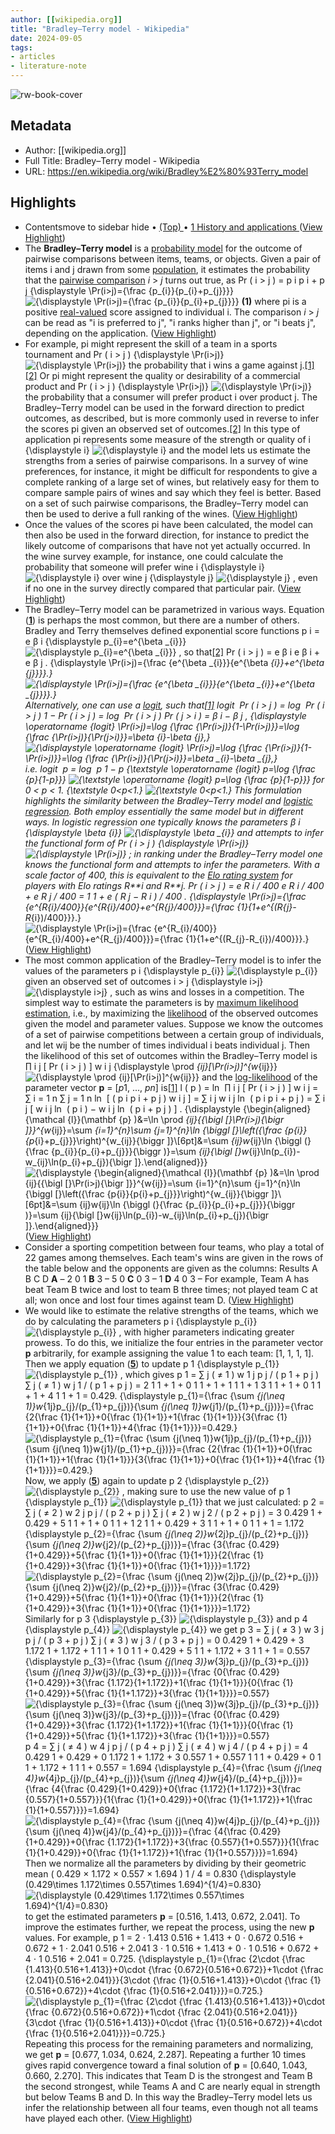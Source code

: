 ```yaml
---
author: [[wikipedia.org]]
title: "Bradley–Terry model - Wikipedia"
date: 2024-09-05
tags: 
- articles
- literature-note
---
```

![rw-book-cover](https://readwise-assets.s3.amazonaws.com/static/images/article1.be68295a7e40.png)

## Metadata
- Author: [[wikipedia.org]]
- Full Title: Bradley–Terry model - Wikipedia
- URL: https://en.wikipedia.org/wiki/Bradley%E2%80%93Terry_model

## Highlights
- Contentsmove to sidebar hide
  • [
  (Top)
  ](https://en.wikipedia.org/wiki/Bradley%E2%80%93Terry_model/#)
  • [
  1 History and applications
  ](https://en.wikipedia.org/wiki/Bradley%E2%80%93Terry_model#History_and_applications) ([View Highlight](https://read.readwise.io/read/01j713m8sdzw2pzs4jrrrbnztn))
- The **Bradley–Terry model** is a [probability model](https://en.wikipedia.org/wiki/Probability_theory) for the outcome of pairwise comparisons between items, teams, or objects. Given a pair of items i and j drawn from some [population](https://en.wikipedia.org/wiki/Population_(statistics)), it estimates the probability that the [pairwise comparison](https://en.wikipedia.org/wiki/Pairwise_comparison_(psychology)) *i* > *j* turns out true, as
  Pr ( i > j ) = p i p i + p j {\displaystyle \Pr(i>j)={\frac {p_{i}}{p_{i}+p_{j}}}} ![{\displaystyle \Pr(i>j)={\frac {p_{i}}{p_{i}+p_{j}}}}](https://wikimedia.org/api/rest_v1/media/math/render/svg/f953148a0f92cc02ea507a9ff8620f12e8249d02) 
  **(1)**
  where pi is a positive [real-valued](https://en.wikipedia.org/wiki/Real_number) score assigned to individual i. The comparison *i* > *j* can be read as "i is preferred to j", "i ranks higher than j", or "i beats j", depending on the application. ([View Highlight](https://read.readwise.io/read/01j713psxvdbd7wgbbxtqkmzjc))
- For example, pi might represent the skill of a team in a sports tournament and Pr ( i > j ) {\displaystyle \Pr(i>j)} ![{\displaystyle \Pr(i>j)}](https://wikimedia.org/api/rest_v1/media/math/render/svg/edc409d1eaaa34338dd2255f1a30dc55a9429487) the probability that i wins a game against j.[[1]](https://en.wikipedia.org/wiki/Bradley%E2%80%93Terry_model#cite_note-hunter-1)[[2]](https://en.wikipedia.org/wiki/Bradley%E2%80%93Terry_model#cite_note-agresti-2) Or pi might represent the quality or desirability of a commercial product and Pr ( i > j ) {\displaystyle \Pr(i>j)} ![{\displaystyle \Pr(i>j)}](https://wikimedia.org/api/rest_v1/media/math/render/svg/edc409d1eaaa34338dd2255f1a30dc55a9429487) the probability that a consumer will prefer product i over product j.
  The Bradley–Terry model can be used in the forward direction to predict outcomes, as described, but is more commonly used in reverse to infer the scores pi given an observed set of outcomes.[[2]](https://en.wikipedia.org/wiki/Bradley%E2%80%93Terry_model#cite_note-agresti-2) In this type of application pi represents some measure of the strength or quality of i {\displaystyle i} ![{\displaystyle i}](https://wikimedia.org/api/rest_v1/media/math/render/svg/add78d8608ad86e54951b8c8bd6c8d8416533d20) and the model lets us estimate the strengths from a series of pairwise comparisons. In a survey of wine preferences, for instance, it might be difficult for respondents to give a complete ranking of a large set of wines, but relatively easy for them to compare sample pairs of wines and say which they feel is better. Based on a set of such pairwise comparisons, the Bradley–Terry model can then be used to derive a full ranking of the wines. ([View Highlight](https://read.readwise.io/read/01j713qn2k0g6rpypc6ksd6vkw))
- Once the values of the scores pi have been calculated, the model can then also be used in the forward direction, for instance to predict the likely outcome of comparisons that have not yet actually occurred. In the wine survey example, for instance, one could calculate the probability that someone will prefer wine i {\displaystyle i} ![{\displaystyle i}](https://wikimedia.org/api/rest_v1/media/math/render/svg/add78d8608ad86e54951b8c8bd6c8d8416533d20) over wine j {\displaystyle j} ![{\displaystyle j}](https://wikimedia.org/api/rest_v1/media/math/render/svg/2f461e54f5c093e92a55547b9764291390f0b5d0) , even if no one in the survey directly compared that particular pair. ([View Highlight](https://read.readwise.io/read/01j713qygfhr9z70jfvjz1b956))
- The Bradley–Terry model can be parametrized in various ways. Equation (**[1](https://en.wikipedia.org/wiki/Bradley%E2%80%93Terry_model#math_1)**) is perhaps the most common, but there are a number of others. Bradley and Terry themselves defined exponential score functions p i = e β i {\displaystyle p_{i}=e^{\beta _{i}}} ![{\displaystyle p_{i}=e^{\beta _{i}}}](https://wikimedia.org/api/rest_v1/media/math/render/svg/111fde8279f76085cdd1d0fb0fc8e8b95e38a64e) , so that[[2]](https://en.wikipedia.org/wiki/Bradley%E2%80%93Terry_model#cite_note-agresti-2)
  Pr ( i > j ) = e β i e β i + e β j . {\displaystyle \Pr(i>j)={\frac {e^{\beta _{i}}}{e^{\beta _{i}}+e^{\beta _{j}}}}.} ![{\displaystyle \Pr(i>j)={\frac {e^{\beta _{i}}}{e^{\beta _{i}}+e^{\beta _{j}}}}.}](https://wikimedia.org/api/rest_v1/media/math/render/svg/91768f781a5dd28f2bc17128302aef309fa4b54a) 
  Alternatively, one can use a [logit](https://en.wikipedia.org/wiki/Logit), such that[[1]](https://en.wikipedia.org/wiki/Bradley%E2%80%93Terry_model#cite_note-hunter-1)
  logit ⁡ Pr ( i > j ) = log ⁡ Pr ( i > j ) 1 − Pr ( i > j ) = log ⁡ Pr ( i > j ) Pr ( j > i ) = β i − β j , {\displaystyle \operatorname {logit} \Pr(i>j)=\log {\frac {\Pr(i>j)}{1-\Pr(i>j)}}=\log {\frac {\Pr(i>j)}{\Pr(j>i)}}=\beta _{i}-\beta _{j},} ![{\displaystyle \operatorname {logit} \Pr(i>j)=\log {\frac {\Pr(i>j)}{1-\Pr(i>j)}}=\log {\frac {\Pr(i>j)}{\Pr(j>i)}}=\beta _{i}-\beta _{j},}](https://wikimedia.org/api/rest_v1/media/math/render/svg/f26fef8464442479532845c20e3049b7fe70711e) 
  i.e. logit ⁡ p = log ⁡ p 1 − p {\textstyle \operatorname {logit} p=\log {\frac {p}{1-p}}} ![{\textstyle \operatorname {logit} p=\log {\frac {p}{1-p}}}](https://wikimedia.org/api/rest_v1/media/math/render/svg/fcc22cba345ac8a490b32e7f313c663b2ebfc4ff) for 0 < p < 1. {\textstyle 0<p<1.} ![{\textstyle 0<p<1.}](https://wikimedia.org/api/rest_v1/media/math/render/svg/64770d6281ddd486a84a53a662f16dafdfdf56f1) 
  This formulation highlights the similarity between the Bradley–Terry model and [logistic regression](https://en.wikipedia.org/wiki/Logistic_regression). Both employ essentially the same model but in different ways. In logistic regression one typically knows the parameters β i {\displaystyle \beta _{i}} ![{\displaystyle \beta _{i}}](https://wikimedia.org/api/rest_v1/media/math/render/svg/f111c43e5cfce37bcffc6121a19b81c6efd825ed) and attempts to infer the functional form of Pr ( i > j ) {\displaystyle \Pr(i>j)} ![{\displaystyle \Pr(i>j)}](https://wikimedia.org/api/rest_v1/media/math/render/svg/edc409d1eaaa34338dd2255f1a30dc55a9429487) ; in ranking under the Bradley–Terry model one knows the functional form and attempts to infer the parameters.
  With a scale factor of 400, this is equivalent to the [Elo rating system](https://en.wikipedia.org/wiki/Elo_rating_system) for players with Elo ratings *R**i* and *R**j*.
  Pr ( i > j ) = e R i / 400 e R i / 400 + e R j / 400 = 1 1 + e ( R j − R i ) / 400 . {\displaystyle \Pr(i>j)={\frac {e^{R_{i}/400}}{e^{R_{i}/400}+e^{R_{j}/400}}}={\frac {1}{1+e^{(R_{j}-R_{i})/400}}}.} ![{\displaystyle \Pr(i>j)={\frac {e^{R_{i}/400}}{e^{R_{i}/400}+e^{R_{j}/400}}}={\frac {1}{1+e^{(R_{j}-R_{i})/400}}}.}](https://wikimedia.org/api/rest_v1/media/math/render/svg/0e44e8e6831ca9c9b7b0bc8da84eb55f174a87a5) ([View Highlight](https://read.readwise.io/read/01j713sx91t9s7eqa944ng8kd1))
- The most common application of the Bradley–Terry model is to infer the values of the parameters p i {\displaystyle p_{i}} ![{\displaystyle p_{i}}](https://wikimedia.org/api/rest_v1/media/math/render/svg/5bab39399bf5424f25d957cdc57c84a0622626d2) given an observed set of outcomes i > j {\displaystyle i>j} ![{\displaystyle i>j}](https://wikimedia.org/api/rest_v1/media/math/render/svg/2886c2c870767297c5efcf319aa2bf68a31cb4b6) , such as wins and losses in a competition. The simplest way to estimate the parameters is by [maximum likelihood estimation](https://en.wikipedia.org/wiki/Maximum_likelihood), i.e., by maximizing the [likelihood](https://en.wikipedia.org/wiki/Likelihood) of the observed outcomes given the model and parameter values.
  Suppose we know the outcomes of a set of pairwise competitions between a certain group of individuals, and let wij be the number of times individual i beats individual j. Then the likelihood of this set of outcomes within the Bradley–Terry model is ∏ i j [ Pr ( i > j ) ] w i j {\displaystyle \prod _{ij}[\Pr(i>j)]^{w_{ij}}} ![{\displaystyle \prod _{ij}[\Pr(i>j)]^{w_{ij}}}](https://wikimedia.org/api/rest_v1/media/math/render/svg/6e9f1f2f0134654c2b24cdfa3963042cf530df7b) and the [log-likelihood](https://en.wikipedia.org/wiki/Log-likelihood) of the parameter vector **p** = [*p*1, ..., *pn*] is[[1]](https://en.wikipedia.org/wiki/Bradley%E2%80%93Terry_model#cite_note-hunter-1)
  l ( p ) = ln ⁡ ∏ i j [ Pr ( i > j ) ] w i j = ∑ i = 1 n ∑ j = 1 n ln ⁡ [ ( p i p i + p j ) w i j ] = ∑ i j w i j ln ⁡ ( p i p i + p j ) = ∑ i j [ w i j ln ⁡ ( p i ) − w i j ln ⁡ ( p i + p j ) ] . {\displaystyle {\begin{aligned}{\mathcal {l}}(\mathbf {p} )&=\ln \prod _{ij}{{\bigl [}\Pr(i>j){\bigr ]}}^{w_{ij}}=\sum _{i=1}^{n}\sum _{j=1}^{n}\ln {\biggl [}\left({\frac {p_{i}}{p_{i}+p_{j}}}\right)^{w_{ij}}{\biggr ]}\\[6pt]&=\sum _{ij}w_{ij}\ln {\biggl (}{\frac {p_{i}}{p_{i}+p_{j}}}{\biggr )}=\sum _{ij}{\bigl [}w_{ij}\ln(p_{i})-w_{ij}\ln(p_{i}+p_{j}){\bigr ]}.\end{aligned}}} ![{\displaystyle {\begin{aligned}{\mathcal {l}}(\mathbf {p} )&=\ln \prod _{ij}{{\bigl [}\Pr(i>j){\bigr ]}}^{w_{ij}}=\sum _{i=1}^{n}\sum _{j=1}^{n}\ln {\biggl [}\left({\frac {p_{i}}{p_{i}+p_{j}}}\right)^{w_{ij}}{\biggr ]}\\[6pt]&=\sum _{ij}w_{ij}\ln {\biggl (}{\frac {p_{i}}{p_{i}+p_{j}}}{\biggr )}=\sum _{ij}{\bigl [}w_{ij}\ln(p_{i})-w_{ij}\ln(p_{i}+p_{j}){\bigr ]}.\end{aligned}}}](https://wikimedia.org/api/rest_v1/media/math/render/svg/c2bc45a979c3613318a743a0b4a4ef9d5a2c3cad) ([View Highlight](https://read.readwise.io/read/01j713v221j4kmpvvm4yk1v7qw))
- Consider a sporting competition between four teams, who play a total of 22 games among themselves. Each team's wins are given in the rows of the table below and the opponents are given as the columns:
  Results
  A
  B
  C
  D
  **A**
  –
  2
  0
  1
  **B**
  3
  –
  5
  0
  **C**
  0
  3
  –
  1
  **D**
  4
  0
  3
  –
  For example, Team A has beat Team B twice and lost to team B three times; not played team C at all; won once and lost four times against team D. ([View Highlight](https://read.readwise.io/read/01j713vzcdpz8mhss45cfgq05z))
- We would like to estimate the relative strengths of the teams, which we do by calculating the parameters p i {\displaystyle p_{i}} ![{\displaystyle p_{i}}](https://wikimedia.org/api/rest_v1/media/math/render/svg/5bab39399bf5424f25d957cdc57c84a0622626d2) , with higher parameters indicating greater prowess. To do this, we initialize the four entries in the parameter vector **p** arbitrarily, for example assigning the value 1 to each team: [1, 1, 1, 1]. Then we apply equation (**[5](https://en.wikipedia.org/wiki/Bradley%E2%80%93Terry_model#math_5)**) to update p 1 {\displaystyle p_{1}} ![{\displaystyle p_{1}}](https://wikimedia.org/api/rest_v1/media/math/render/svg/b9b58f22283ca46dd5da309cc34303b06a797783) , which gives
  p 1 = ∑ j ( ≠ 1 ) w 1 j p j / ( p 1 + p j ) ∑ j ( ≠ 1 ) w j 1 / ( p 1 + p j ) = 2 1 1 + 1 + 0 1 1 + 1 + 1 1 1 + 1 3 1 1 + 1 + 0 1 1 + 1 + 4 1 1 + 1 = 0.429. {\displaystyle p_{1}={\frac {\sum _{j(\neq 1)}w_{1j}p_{j}/(p_{1}+p_{j})}{\sum _{j(\neq 1)}w_{j1}/(p_{1}+p_{j})}}={\frac {2{\frac {1}{1+1}}+0{\frac {1}{1+1}}+1{\frac {1}{1+1}}}{3{\frac {1}{1+1}}+0{\frac {1}{1+1}}+4{\frac {1}{1+1}}}}=0.429.} ![{\displaystyle p_{1}={\frac {\sum _{j(\neq 1)}w_{1j}p_{j}/(p_{1}+p_{j})}{\sum _{j(\neq 1)}w_{j1}/(p_{1}+p_{j})}}={\frac {2{\frac {1}{1+1}}+0{\frac {1}{1+1}}+1{\frac {1}{1+1}}}{3{\frac {1}{1+1}}+0{\frac {1}{1+1}}+4{\frac {1}{1+1}}}}=0.429.}](https://wikimedia.org/api/rest_v1/media/math/render/svg/a62354b8696446b43343bb8b7029da3110922384) 
  Now, we apply (**[5](https://en.wikipedia.org/wiki/Bradley%E2%80%93Terry_model#math_5)**) again to update p 2 {\displaystyle p_{2}} ![{\displaystyle p_{2}}](https://wikimedia.org/api/rest_v1/media/math/render/svg/43f1b08d7d69712872e051c2b33fdfa9f5d42319) , making sure to use the new value of p 1 {\displaystyle p_{1}} ![{\displaystyle p_{1}}](https://wikimedia.org/api/rest_v1/media/math/render/svg/b9b58f22283ca46dd5da309cc34303b06a797783) that we just calculated:
  p 2 = ∑ j ( ≠ 2 ) w 2 j p j / ( p 2 + p j ) ∑ j ( ≠ 2 ) w j 2 / ( p 2 + p j ) = 3 0.429 1 + 0.429 + 5 1 1 + 1 + 0 1 1 + 1 2 1 1 + 0.429 + 3 1 1 + 1 + 0 1 1 + 1 = 1.172 {\displaystyle p_{2}={\frac {\sum _{j(\neq 2)}w_{2j}p_{j}/(p_{2}+p_{j})}{\sum _{j(\neq 2)}w_{j2}/(p_{2}+p_{j})}}={\frac {3{\frac {0.429}{1+0.429}}+5{\frac {1}{1+1}}+0{\frac {1}{1+1}}}{2{\frac {1}{1+0.429}}+3{\frac {1}{1+1}}+0{\frac {1}{1+1}}}}=1.172} ![{\displaystyle p_{2}={\frac {\sum _{j(\neq 2)}w_{2j}p_{j}/(p_{2}+p_{j})}{\sum _{j(\neq 2)}w_{j2}/(p_{2}+p_{j})}}={\frac {3{\frac {0.429}{1+0.429}}+5{\frac {1}{1+1}}+0{\frac {1}{1+1}}}{2{\frac {1}{1+0.429}}+3{\frac {1}{1+1}}+0{\frac {1}{1+1}}}}=1.172}](https://wikimedia.org/api/rest_v1/media/math/render/svg/66424541cd30eb7089fba7798fedc7a89f5ce069) 
  Similarly for p 3 {\displaystyle p_{3}} ![{\displaystyle p_{3}}](https://wikimedia.org/api/rest_v1/media/math/render/svg/2a79626b787857474daa665c953bbc6725e7c345) and p 4 {\displaystyle p_{4}} ![{\displaystyle p_{4}}](https://wikimedia.org/api/rest_v1/media/math/render/svg/cb7dbbe3db85c3b3189ce390bda3363a1f68319e) we get
  p 3 = ∑ j ( ≠ 3 ) w 3 j p j / ( p 3 + p j ) ∑ j ( ≠ 3 ) w j 3 / ( p 3 + p j ) = 0 0.429 1 + 0.429 + 3 1.172 1 + 1.172 + 1 1 1 + 1 0 1 1 + 0.429 + 5 1 1 + 1.172 + 3 1 1 + 1 = 0.557 {\displaystyle p_{3}={\frac {\sum _{j(\neq 3)}w_{3j}p_{j}/(p_{3}+p_{j})}{\sum _{j(\neq 3)}w_{j3}/(p_{3}+p_{j})}}={\frac {0{\frac {0.429}{1+0.429}}+3{\frac {1.172}{1+1.172}}+1{\frac {1}{1+1}}}{0{\frac {1}{1+0.429}}+5{\frac {1}{1+1.172}}+3{\frac {1}{1+1}}}}=0.557} ![{\displaystyle p_{3}={\frac {\sum _{j(\neq 3)}w_{3j}p_{j}/(p_{3}+p_{j})}{\sum _{j(\neq 3)}w_{j3}/(p_{3}+p_{j})}}={\frac {0{\frac {0.429}{1+0.429}}+3{\frac {1.172}{1+1.172}}+1{\frac {1}{1+1}}}{0{\frac {1}{1+0.429}}+5{\frac {1}{1+1.172}}+3{\frac {1}{1+1}}}}=0.557}](https://wikimedia.org/api/rest_v1/media/math/render/svg/8f98dbe51fb3e4702be1aabb0f11a245fbbcb3a5) 
  p 4 = ∑ j ( ≠ 4 ) w 4 j p j / ( p 4 + p j ) ∑ j ( ≠ 4 ) w j 4 / ( p 4 + p j ) = 4 0.429 1 + 0.429 + 0 1.172 1 + 1.172 + 3 0.557 1 + 0.557 1 1 1 + 0.429 + 0 1 1 + 1.172 + 1 1 1 + 0.557 = 1.694 {\displaystyle p_{4}={\frac {\sum _{j(\neq 4)}w_{4j}p_{j}/(p_{4}+p_{j})}{\sum _{j(\neq 4)}w_{j4}/(p_{4}+p_{j})}}={\frac {4{\frac {0.429}{1+0.429}}+0{\frac {1.172}{1+1.172}}+3{\frac {0.557}{1+0.557}}}{1{\frac {1}{1+0.429}}+0{\frac {1}{1+1.172}}+1{\frac {1}{1+0.557}}}}=1.694} ![{\displaystyle p_{4}={\frac {\sum _{j(\neq 4)}w_{4j}p_{j}/(p_{4}+p_{j})}{\sum _{j(\neq 4)}w_{j4}/(p_{4}+p_{j})}}={\frac {4{\frac {0.429}{1+0.429}}+0{\frac {1.172}{1+1.172}}+3{\frac {0.557}{1+0.557}}}{1{\frac {1}{1+0.429}}+0{\frac {1}{1+1.172}}+1{\frac {1}{1+0.557}}}}=1.694}](https://wikimedia.org/api/rest_v1/media/math/render/svg/55e1742bb335ffdd5c4da925caebb6deffad2dfa) 
  Then we normalize all the parameters by dividing by their geometric mean ( 0.429 × 1.172 × 0.557 × 1.694 ) 1 / 4 = 0.830 {\displaystyle (0.429\times 1.172\times 0.557\times 1.694)^{1/4}=0.830} ![{\displaystyle (0.429\times 1.172\times 0.557\times 1.694)^{1/4}=0.830}](https://wikimedia.org/api/rest_v1/media/math/render/svg/3c7c8d993bcd5ea80f9f074f1c6126817330cd8e) to get the estimated parameters **p** = [0.516, 1.413, 0.672, 2.041].
  To improve the estimates further, we repeat the process, using the new **p** values. For example,
  p 1 = 2 ⋅ 1.413 0.516 + 1.413 + 0 ⋅ 0.672 0.516 + 0.672 + 1 ⋅ 2.041 0.516 + 2.041 3 ⋅ 1 0.516 + 1.413 + 0 ⋅ 1 0.516 + 0.672 + 4 ⋅ 1 0.516 + 2.041 = 0.725. {\displaystyle p_{1}={\frac {2\cdot {\frac {1.413}{0.516+1.413}}+0\cdot {\frac {0.672}{0.516+0.672}}+1\cdot {\frac {2.041}{0.516+2.041}}}{3\cdot {\frac {1}{0.516+1.413}}+0\cdot {\frac {1}{0.516+0.672}}+4\cdot {\frac {1}{0.516+2.041}}}}=0.725.} ![{\displaystyle p_{1}={\frac {2\cdot {\frac {1.413}{0.516+1.413}}+0\cdot {\frac {0.672}{0.516+0.672}}+1\cdot {\frac {2.041}{0.516+2.041}}}{3\cdot {\frac {1}{0.516+1.413}}+0\cdot {\frac {1}{0.516+0.672}}+4\cdot {\frac {1}{0.516+2.041}}}}=0.725.}](https://wikimedia.org/api/rest_v1/media/math/render/svg/b1dafce98f5ce5fbd8d0259c0da9b065a34229a0) 
  Repeating this process for the remaining parameters and normalizing, we get **p** = [0.677, 1.034, 0.624, 2.287]. Repeating a further 10 times gives rapid convergence toward a final solution of **p** = [0.640, 1.043, 0.660, 2.270]. This indicates that Team D is the strongest and Team B the second strongest, while Teams A and C are nearly equal in strength but below Teams B and D. In this way the Bradley–Terry model lets us infer the relationship between all four teams, even though not all teams have played each other. ([View Highlight](https://read.readwise.io/read/01j713xndjx8kms3awssna90dn))
